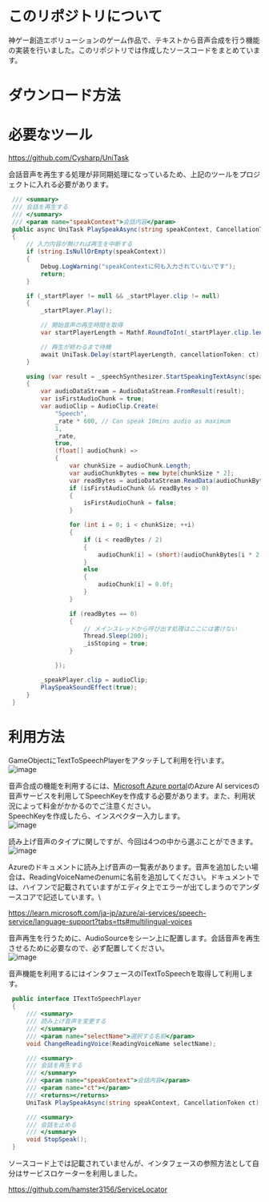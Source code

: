 # このリポジトリについて
神ゲー創造エボリューションのゲーム作品で、テキストから音声合成を行う機能の実装を行いました。このリポジトリでは作成したソースコードをまとめています。

# ダウンロード方法

# 必要なツール
https://github.com/Cysharp/UniTask

会話音声を再生する処理が非同期処理になっているため、上記のツールをプロジェクトに入れる必要があります。

```C#
 /// <summary>
 /// 会話を再生する
 /// </summary>
 /// <param name="speakContext">会話内容</param>
 public async UniTask PlaySpeakAsync(string speakContext, CancellationToken ct)
 {
     // 入力内容が無ければ再生を中断する
     if (string.IsNullOrEmpty(speakContext))
     {
         Debug.LogWarning("speakContextに何も入力されていないです");
         return;
     }

     if (_startPlayer != null && _startPlayer.clip != null)
     {
         _startPlayer.Play();

         // 開始音声の再生時間を取得
         var startPlayerLength = Mathf.RoundToInt(_startPlayer.clip.length);

         // 再生が終わるまで待機
         await UniTask.Delay(startPlayerLength, cancellationToken: ct);
     }

     using (var result = _speechSynthesizer.StartSpeakingTextAsync(speakContext).Result)
     {
         var audioDataStream = AudioDataStream.FromResult(result);
         var isFirstAudioChunk = true;
         var audioClip = AudioClip.Create(
             "Speech",
             _rate * 600, // Can speak 10mins audio as maximum
             1,
             _rate,
             true,
             (float[] audioChunk) =>
             {
                 var chunkSize = audioChunk.Length;
                 var audioChunkBytes = new byte[chunkSize * 2];
                 var readBytes = audioDataStream.ReadData(audioChunkBytes);
                 if (isFirstAudioChunk && readBytes > 0)
                 {
                     isFirstAudioChunk = false;
                 }

                 for (int i = 0; i < chunkSize; ++i)
                 {
                     if (i < readBytes / 2)
                     {
                         audioChunk[i] = (short)(audioChunkBytes[i * 2 + 1] << 8 | audioChunkBytes[i * 2]) / 32768.0F;
                     }
                     else
                     {
                         audioChunk[i] = 0.0f;
                     }
                 }

                 if (readBytes == 0)
                 {
                     // メインスレッドから呼び出す処理はここには書けない
                     Thread.Sleep(200);
                     _isStoping = true;
                 }

             });

         _speakPlayer.clip = audioClip;
         PlaySpeakSoundEffect(true);
     }
 }
```
# 利用方法
GameObjectにTextToSpeechPlayerをアタッチして利用を行います。\
![image](https://github.com/user-attachments/assets/580865cb-588d-4efd-8ab2-9bafc56accbe)

音声合成の機能を利用するには、[Microsoft Azure portal](https://azure.microsoft.com/ja-jp/get-started/azure-portal/)のAzure AI servicesの音声サービスを利用してSpeechKeyを作成する必要があります。また、利用状況によって料金がかかるのでご注意ください。\
SpeechKeyを作成したら、インスペクター入力します。\
![image](https://github.com/user-attachments/assets/63029c10-d23c-4a80-b2c0-9005578ee26b)

読み上げ音声のタイプに関しですが、今回は4つの中から選ぶことができます。\
![image](https://github.com/user-attachments/assets/292843a4-a1ef-460a-8e52-a3746b24fa63)

Azureのドキュメントに読み上げ音声の一覧表があります。音声を追加したい場合は、ReadingVoiceNameのenumに名前を追加してください。ドキュメントでは、ハイフンで記載されていますがエディタ上でエラーが出てしまうのでアンダースコアで記述しています。\

https://learn.microsoft.com/ja-jp/azure/ai-services/speech-service/language-support?tabs=tts#multilingual-voices

音声再生を行うために、AudioSourceをシーン上に配置します。会話音声を再生させるために必要なので、必ず配置してください。\
![image](https://github.com/user-attachments/assets/9d41803a-e107-47f7-a323-aa64fc1facf2)

音声機能を利用するにはインタフェースのITextToSpeechを取得して利用します。

```C#
 public interface ITextToSpeechPlayer
 {
     /// <summary>
     /// 読み上げ音声を変更する
     /// </summary>
     /// <param name="selectName">選択する名前</param>
     void ChangeReadingVoice(ReadingVoiceName selectName);

     /// <summary>
     /// 会話を再生する
     /// </summary>
     /// <param name="speakContext">会話内容</param>
     /// <param name="ct"></param>
     /// <returns></returns>
     UniTask PlaySpeakAsync(string speakContext, CancellationToken ct);

     /// <summary>
     /// 会話を止める
     /// </summary>
     void StopSpeak();
 }
```

ソースコード上では記載されていませんが、インタフェースの参照方法として自分はサービスロケーターを利用しました。

https://github.com/hamster3156/ServiceLocator
